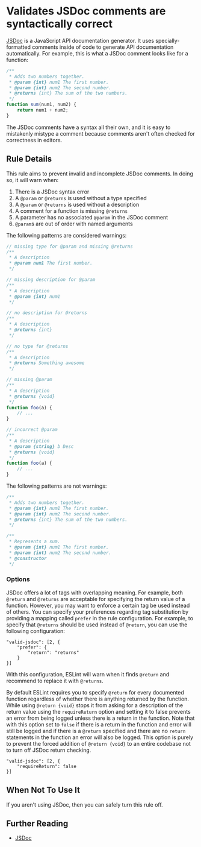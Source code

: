 # Validates JSDoc comments are syntactically correct

[JSDoc](http://usejsdoc.org) is a JavaScript API documentation generator. It uses specially-formatted comments inside of code to generate API documentation automatically. For example, this is what a JSDoc comment looks like for a function:

```js
/**
 * Adds two numbers together.
 * @param {int} num1 The first number.
 * @param {int} num2 The second number.
 * @returns {int} The sum of the two numbers.
 */
function sum(num1, num2) {
    return num1 + num2;
}
```

The JSDoc comments have a syntax all their own, and it is easy to mistakenly mistype a comment because comments aren't often checked for correctness in editors.

## Rule Details

This rule aims to prevent invalid and incomplete JSDoc comments. In doing so, it will warn when:

1. There is a JSDoc syntax error
1. A `@param` or `@returns` is used without a type specified
1. A `@param` or `@returns` is used without a description
1. A comment for a function is missing `@returns`
1. A parameter has no associated `@param` in the JSDoc comment
1. `@param`s are out of order with named arguments

The following patterns are considered warnings:

```js
// missing type for @param and missing @returns
/**
 * A description
 * @param num1 The first number.
 */

// missing description for @param
/**
 * A description
 * @param {int} num1
 */

// no description for @returns
/**
 * A description
 * @returns {int}
 */

// no type for @returns
/**
 * A description
 * @returns Something awesome
 */

// missing @param
/**
 * A description
 * @returns {void}
 */
function foo(a) {
    // ...
}

// incorrect @param
/**
 * A description
 * @param {string} b Desc
 * @returns {void}
 */
function foo(a) {
    // ...
}
```

The following patterns are not warnings:

```js
/**
 * Adds two numbers together.
 * @param {int} num1 The first number.
 * @param {int} num2 The second number.
 * @returns {int} The sum of the two numbers.
 */

/**
 * Represents a sum.
 * @param {int} num1 The first number.
 * @param {int} num2 The second number.
 * @constructor
 */
```

### Options

JSDoc offers a lot of tags with overlapping meaning. For example, both `@return` and `@returns` are acceptable for specifying the return value of a function. However, you may want to enforce a certain tag be used instead of others. You can specify your preferences regarding tag substitution by providing a mapping called `prefer` in the rule configuration. For example, to specify that `@returns` should be used instead of `@return`, you can use the following configuration:

```
"valid-jsdoc": [2, {
    "prefer": {
        "return": "returns"
    }
}]
```

With this configuration, ESLint will warn when it finds `@return` and recommend to replace it with `@returns`.

By default ESLint requires you to specify `@return` for every documented function regardless of whether there is anything returned by the function. While using `@return {void}` stops it from asking for a description of the return value using the `requireReturn` option and setting it to false prevents an error from being logged unless there is a return in the function. Note that with this option set to `false` if there is a return in the function and error will still be logged and if there is a `@return` specified and there are no `return` statements in the function an error will also be logged. This option is purely to prevent the forced addition of `@return {void}` to an entire codebase not to turn off JSDoc return checking.

```
"valid-jsdoc": [2, {
    "requireReturn": false
}]
```

## When Not To Use It

If you aren't using JSDoc, then you can safely turn this rule off.

## Further Reading

* [JSDoc](http://usejsdoc.org)
